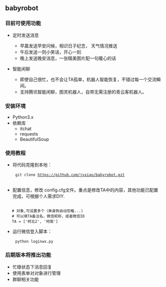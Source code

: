 ## babyrobot

### 目前可使用功能
- 定时发送消息
    - 早晨发送早安问候，相识日子纪念， 天气情况推送
    - 午后发送一则小笑话，开心一刻
    - 晚上发送晚安消息，一张精美图片配一句暖心的话
    
- 智能闲聊
    - 即使自己很忙，也不会让TA孤单，机器人智能恢复，不错过每一个交流瞬间。
    - 支持腾讯智能闲聊，图灵机器人，自带无需注册的青云客机器人。
    
 ### 安装环境
 - Python3.x
 - 依赖库
    - itchat
    - requests
    - BeautifulSoup
    
 ### 使用教程
- 将代码克隆到本地：<pre> <code>git clone https://github.com/jvxiao/babyrobot.git </code></pre></br>
- 配置信息，修改 config.cfg文件。重点是修改TA中的内容，其他功能已配置完成，可根据个人需求DIY.
 <pre><code>
   # 对象,可设置多个（单身狗自动忽略...)
   # 可以填TA备注名，微信昵称，或者微信ID
   TA = ['柯北2', '柯南']</code> </pre>
- 运行微信登入脚本：<pre> <code>python loginwx.py
 </code></pre>
 

 ### 后期版本将推出功能
 - 忙碌状态下消息回复
 - 使用表单对对象进行管理
 - 群聊相关功能
 